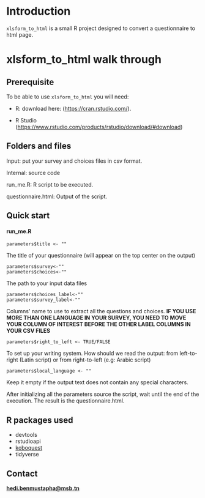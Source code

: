 # Introduction

`xlsform_to_html` is a small R project designed to convert a questionnaire to html page.

# xlsform_to_html walk through

## Prerequisite

To be able to use `xlsform_to_html` you will need:

- R: download here: (https://cran.rstudio.com/). 

- R Studio (https://www.rstudio.com/products/rstudio/download/#download)
## Folders and files

Input: put your survey and choices files in csv format.

Internal: source code   

run_me.R: R script to be executed.  

questionnaire.html: Output of the script.

## Quick start

#### run_me.R
```
parameters$title <- ""  
```
The title of your questionnaire (will appear on the top center on the output)

```
parameters$survey<-""  
parameters$choices<-""
```
The path to your input data files
```
parameters$choices_label<-""
parameters$survey_label<-""
```
Columns' name to use to extract all the questions and choices. **IF YOU USE MORE THAN ONE LANGUAGE IN YOUR SURVEY, YOU NEED TO MOVE YOUR COLUMN OF INTEREST BEFORE THE OTHER LABEL COLUMNS IN YOUR CSV FILES**   
```
parameters$right_to_left <- TRUE/FALSE
```
To set up your writing system. How should we read the output: from left-to-right (Latin script) or from right-to-left (e.g: Arabic script)  
```
parameters$local_language <- ""
```
Keep it empty if the output text does not contain any special characters.

After initializing all the parameters source the script, wait until the end of the execution. The result is the questionnaire.html.

## R packages used
- devtools
- rstudioapi  
- [koboquest](https://github.com/mabafaba/koboquest)
- tidyverse

## Contact
**hedi.benmustapha@msb.tn**

